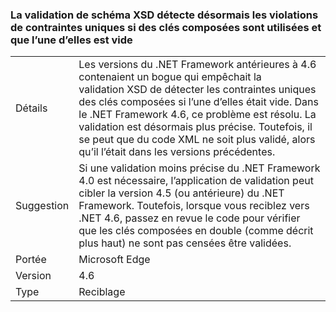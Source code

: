 ### <a name="xsd-schema-validation-now-correctly-detects-violations-of-unique-constraints-if-compound-keys-are-used-and-one-key-is-empty"></a>La validation de schéma XSD détecte désormais les violations de contraintes uniques si des clés composées sont utilisées et que l’une d’elles est vide

|   |   |
|---|---|
|Détails|Les versions du .NET Framework antérieures à 4.6 contenaient un bogue qui empêchait la validation XSD de détecter les contraintes uniques des clés composées si l’une d’elles était vide. Dans le .NET Framework 4.6, ce problème est résolu. La validation est désormais plus précise. Toutefois, il se peut que du code XML ne soit plus validé, alors qu’il l’était dans les versions précédentes.|
|Suggestion|Si une validation moins précise du .NET Framework 4.0 est nécessaire, l’application de validation peut cibler la version 4.5 (ou antérieure) du .NET Framework. Toutefois, lorsque vous reciblez vers .NET 4.6, passez en revue le code pour vérifier que les clés composées en double (comme décrit plus haut) ne sont pas censées être validées.|
|Portée|Microsoft Edge|
|Version|4.6|
|Type|Reciblage|

